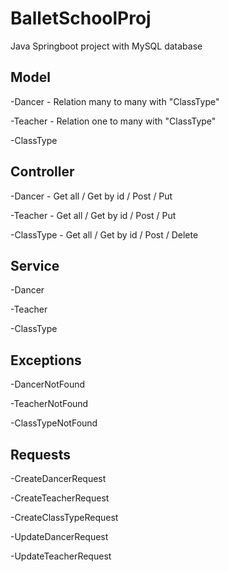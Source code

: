 # BalletSchoolProj
Java Springboot project with MySQL database

## Model
-Dancer - Relation many to many with "ClassType"

-Teacher - Relation one to many with "ClassType"

-ClassType 

## Controller

-Dancer - Get all / Get by id / Post / Put

-Teacher - Get all / Get by id / Post / Put

-ClassType - Get all / Get by id / Post / Delete

## Service

-Dancer 

-Teacher

-ClassType


## Exceptions

-DancerNotFound

-TeacherNotFound

-ClassTypeNotFound

## Requests

-CreateDancerRequest

-CreateTeacherRequest

-CreateClassTypeRequest

-UpdateDancerRequest

-UpdateTeacherRequest
